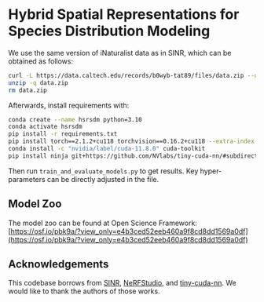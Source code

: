 # Hybrid Spatial Representations for Species Distribution Modeling

We use the same version of iNaturalist data as in SINR, which can be obtained as follows:

```bash
curl -L https://data.caltech.edu/records/b0wyb-tat89/files/data.zip --output data.zip
unzip -q data.zip
rm data.zip
```

Afterwards, install requirements with:

```bash
conda create --name hsrsdm python=3.10
conda activate hsrsdm
pip install -r requirements.txt
pip install torch==2.1.2+cu118 torchvision==0.16.2+cu118 --extra-index-url https://download.pytorch.org/whl/cu118
conda install -c "nvidia/label/cuda-11.8.0" cuda-toolkit
pip install ninja git+https://github.com/NVlabs/tiny-cuda-nn/#subdirectory=bindings/torch
```

Then run `train_and_evaluate_models.py` to get results. Key hyper-parameters can be directly adjusted in the file.

## Model Zoo
The model zoo can be found at Open Science Framework: [https://osf.io/pbk9a/?view_only=e4b3ced52eeb460a9f8cd8dd1569a0df](https://osf.io/pbk9a/?view_only=e4b3ced52eeb460a9f8cd8dd1569a0df)

## Acknowledgements

This codebase borrows from [SINR](https://github.com/elijahcole/sinr), [NeRFStudio](https://github.com/nerfstudio-project/nerfstudio), and [tiny-cuda-nn](https://github.com/NVlabs/tiny-cuda-nn). We would like to thank the authors of those works.
